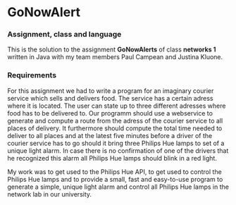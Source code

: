 # GoNowAlert

### Assignment, class and language
This is the solution to the assignment **GoNowAlerts** of class **networks 1** written in Java with my team members Paul Campean and Justina Kluone.

### Requirements
For this assignment we had to write a program for an imaginary courier service which sells and delivers food. The service has a certain adress where it is located. The user can state up to three different adresses where food has to be delivered to. Our programm should use a webservice to generate and compute a route from the adress of the courier service to all places of delivery. It furthermore should compute the total time needed to deliver to all places and at the latest five minutes before a driver of the courier service has to go should it bring three Philips Hue lamps to set of a unique light alarm. In case there is no confirmation of one of the drivers that he recognized this alarm all Philips Hue lamps should blink in a red light.

My work was to get used to the Philips Hue API, to get used to control the Philips Hue lamps and to provide a small, fast and easy-to-use program to generate a simple, unique light alarm and control all Philips Hue lamps in the network lab in our university.
